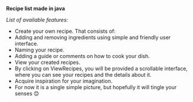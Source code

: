 **Recipe list made in java**

*List of available features:*

- Create your own recipe. That consists of:
- Adding and removing ingredients using simple and friendly user interface.
- Naming your recipe.
- Adding a guide or comments on how to cook your dish.
- View your created recipes.
- By clicking on ViewRecipes, you will be provided a scrollable interface, where you can see your recipes and the details about it.
- Acquire inspiration for your imagination.
- For now it is a single simple picture, but hopefully it will tingle your senses 😊
